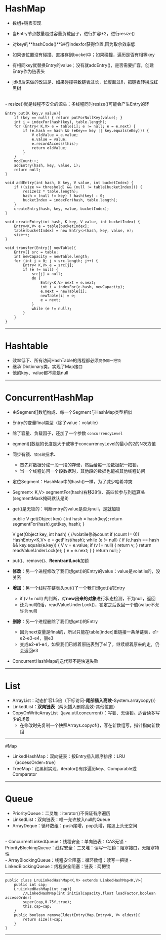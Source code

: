 # HashMap
- 数组+链表实现
- 当Entry节点数量超过容量负载因子，进行扩容*2，进行resize()

- 对key的**hashCode()**进行indexfor获得位置,因为取余效率低
- 如果该位置没有碰撞、直接存到bucket中；如果碰撞，遍历是否有相等key
- 有相同key就替换Entry的value；没有就addEntry()，是否需要扩容，创建Entry作为链表头
- jdk8后来做的改进是、如果碰撞导致链表过长，长度超过8，把链表转换成红黑树
<br>
- resize()就是线程不安全的源头：多线程同时resize()可能会产生Entry的环



    Entry put(K key,v value){
        if (key == null) { return putForNullKey(value); } 
	    int i = indexFor(hash(key), table.length);  
        for (Entry< K,V> e = table[i]; e != null; e = e.next) {  
            if (e.hash == hash && (eKey== key || key.equals(eKey))) {  
                V oldValue = e.value;  
                e.value = value;  
                e.recordAccess(this);  
                return oldValue;  
            }  
        } 
        modCount++;  
        addEntry(hash, key, value, i);  
        return null;   
    }
    
    void addEntry(int hash, K key, V value, int bucketIndex) {
        if ((size >= threshold) && (null != table[bucketIndex])) {
            resize(2 * table.length);
            hash = (null != key) ? hash(key) : 0;
            bucketIndex = indexFor(hash, table.length);
        }
        createEntry(hash, key, value, bucketIndex);
    }
    
    void createEntry(int hash, K key, V value, int bucketIndex) {
        Entry<K,V> e = table[bucketIndex];
        table[bucketIndex] = new Entry<>(hash, key, value, e);
        size++;
    }

    void transfer(Entry[] newTable){
        Entry[] src = table;
        int newCapacity = newTable.length;
        for (int j = 0; j < src.length; j++) {
            Entry< K,V> e = src[j];
            if (e != null) {
                src[j] = null;
                do {
                    Entry<K,V> next = e.next;
                    int i = indexFor(e.hash, newCapacity);
                    e.next = newTable[i];
                    newTable[i] = e;
                    e = next;
                } 
                while (e != null);
            }
        }
    }

----------
# Hashtable
 - 效率低下、所有访问HashTable的线程都必须`竞争同一把锁`
 - 继承`Dictionary类，实现了Map接口
 - 他的key、value都不能是null

----------
# ConcurrentHashMap
- 由Segment[]数组构成、每一个Segment与HashMap类型相似
- Entry的变量final类型（除了value：volatile）
- 除了容量、负载因子，还加了一个参数 `concurrencyLevel`
- egment[]数组的长度是大于或等于concurrencyLevel的最小的2的N次方值
 
- 同步有锁、`锁分段`技术、
	- 首先将数据分成一段一段的存储，然后给每一段数据配一把锁，
	- 当一个线程访问一个段数据时，其他段的数据也能被其他线程访问

- 定位Segment：HashMap中的hash()一样，为了减少哈希冲突
- Segment< K,V> segmentFor(hash)右移28位、高四位参与到运算)&(segmentMask掩码默认是8)
- get()是无锁的：判断entry的value是否为null，是就加锁


    public V get(Object key) {
        int hash = hash(key);
        return segmentFor(hash).get(key, hash);
	 }

     V get(Object key, int hash) {
	    //volatile修饰count
        if (count != 0){ 
            HashEntry<K,V> e = getFirst(hash); 
            while (e != null) {
                if (e.hash == hash && key.equals(e.key)) {
                    V v = e.value;
                    if (v != null) {
                        return v;
                    }
                    return readValueUnderLock(e);
                }
                e = e.next;
            }
        }
        return null;
    }


- put()、remove()、**ReentrantLock**加锁
- **修改**：另一个进程修改了我们想get()的Entry的value：value是volatile的，没关系 
- **增加**：另一个线程在链表头put()了一个我们想get()的Entry
    - if (v != null) 的判断，对**new出来的对象**进行状态检测，不为null，返回
    - 还为null的话，readValueUnderLock()，锁定之后返回一个值(value不允许为null)
- **删除**：另一个进程删除了我们想get()的Entry
    - 因为next变量是final的，所以只能在table[index]重链接一条单链表，e1-e2-e3-e4，删e3
    - 变成e2-e1-e4，如果我们已顺着原链表到了e1了，继续顺着原来的走，仍会返回e3
- ConcurrentHashMap的迭代器不是快速失败

----------
# List
- ArrayList：动态扩容1.5倍（下标访问-**尾部插入高效**-System.arraycopy()）
- LinkedList：**双向链表**（两头插入删除高效-其他位置）
- CopyOnWriteArrayList（java.util.concurrent）：写锁、无读锁。适合读多写少的场景
	 - 在修改时先复制一个快照Arrays.copyof()，写在新数组写，指针指向新数组

-----------
#Map
 - LinkedHashMap：双向链表：按Entry插入顺序排序：LRU（accessOrder=true）
 - TreeMap：红黑树实现、iterator()有序遍历key、Comparable或Comparator

----------
# Queue

- PriorityQueue：二叉堆：iterator()不保证有序遍历 
- LinkedList：双向链表：唯一允许放入null的Queue
- ArrayDeque：循环数组：push尾增，pop头增，尾追上头无空间
<br>
- ConcurrentLinkedQueue：线程安全：单向链表：CAS无锁
- PriorityBlockingQueue：线程安全：二叉堆：读写一把锁：阻塞接口，无阻塞特性
<br>
- ArrayBlockingQueue：线程安全阻塞：循环数组：读写一把锁
- LinkedBlockingQueue：线程安全阻塞：链表：两把锁

----------

    public class LruLinkedHashMap<K,V> extends LinkedHashMap<K,V>{
    	public int cap;
    	LruLinkedHashMap(int cap){
    		//LinkedHashMap(int initialCapacity,float loadFactor,boolean accessOrder)
    		super(cap,0.75f,true);
    		this.cap=cap;
    	}
    	public boolean removeEldestEntry(Map.Entry<K, V> eldest){
    		return size()>cap;
    	}
    }
    
----------